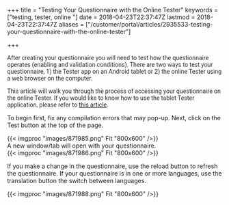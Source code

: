 ﻿+++
title = "Testing Your Questionnaire with the Online Tester"
keywords = ["testing, tester, online "]
date = 2018-04-23T22:37:47Z
lastmod = 2018-04-23T22:37:47Z
aliases = ["/customer/portal/articles/2935533-testing-your-questionnaire-with-the-online-tester"]

+++

<span
style="color: rgb(42, 42, 42); font-family: Roboto; font-size: 14px; background-color: rgb(255, 255, 255);">After
creating your questionnaire you will need to test how the questionnaire
operates (enabling and validation conditions). There are two ways to
test your questionnaire, 1) the Tester app on an Android tablet or 2)
the online Tester using a web browser on the computer. </span>  
  
<span
style="color: rgb(42, 42, 42); font-family: Roboto; font-size: 14px; background-color: rgb(255, 255, 255);">This
article will walk you through the process of accessing your
questionnaire on the online Tester. If you would like to know how to use
the tablet Tester application, please refer to [this
article](http://support.mysurvey.solutions/customer/en/portal/articles/2505348-testing-your-questionnaires-using-the-tester-application?b_id=12728).   
  
To begin first, fix any compilation errors that may pop-up. Next, click
on the Test button at the top of the page.   
  
{{< imgproc "images/871985.png" Fit "800x600" />}}  
A new window/tab will open with your questionnaire.  
{{< imgproc "images/871986.png" Fit "800x600" />}}  
  
If you make a change in the questionnaire, use the reload button to
refresh the questionnaire. If your questionnaire is in one or more
languages, use the translation button the switch between
languages. </span>  
  
{{< imgproc "images/871988.png" Fit "800x600" />}}
